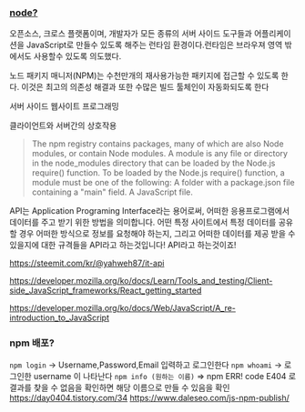 

### [node?](https://developer.mozilla.org/ko/docs/Learn/Server-side/Express_Nodejs/Introduction)


오픈소스, 크로스 플랫폼이며, 개발자가 모든 종류의 서버 사이드 도구들과 어플리케이션을 JavaScript로 만들수 있도록 해주는 런타임 환경이다.런타임은 브라우져 영역 밖에서도 사용할수 있도록 의도했다.

노드 패키지 매니저(NPM)는 수천만개의 재사용가능한 패키지에 접근할 수 있도록 한다. 이것은 최고의 의존성 해결과 또한 수많은 빌드 툴체인이 자동화되도록 한다

서버 사이드 웹사이트 프로그래밍

클라이언트와 서버간의 상호작용



>The npm registry contains packages, many of which are also Node modules, or contain Node modules.
>A module is any file or directory in the node_modules directory that can be loaded by the Node.js require() function.
>To be loaded by the Node.js require() function, a module must be one of the following:
>A folder with a package.json file containing a "main" field.
>A JavaScript file.

API는 Application Programing Interface라는 용어로써, 어떠한 응용프로그램에서 데이터를 주고 받기 위한 방법을 의미합니다. 어떤 특정 사이트에서 특정 데이터를 공유할 경우 어떠한 방식으로 정보를 요청해야 하는지, 그리고 어떠한 데이터를 제공 받을 수 있을지에 대한 규격들을 API라고 하는것입니다! API라고 하는것이죠!


https://steemit.com/kr/@yahweh87/it-api

https://developer.mozilla.org/ko/docs/Learn/Tools_and_testing/Client-side_JavaScript_frameworks/React_getting_started

https://developer.mozilla.org/ko/docs/Web/JavaScript/A_re-introduction_to_JavaScript

### npm 배포?

`npm login`
-> Username,Password,Email 입력하고 로그인한다
`npm whoami` 
-> 로그인한 username 이 나타난다
`npm info (원하는 이름)`
=> npm ERR! code E404 로 결과를 찾을 수 없음을 확인하면 해당 이름으로 만들 수 있음을 확인 
https://day0404.tistory.com/34
https://www.daleseo.com/js-npm-publish/
